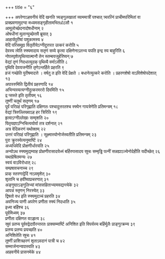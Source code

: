 +++
title = "६"

+++
अपरेणाऽहवनीयं वेदिं खनति त्र्यङ्गुलखातां व्याममात्रीं पश्चात् त्र्यरत्निं प्राचीमपरिमितां वा प्राक्प्रवणामुदग्वा मध्यमसङ्गृहीतामभितॐऽसौ १  
 आमूलोच्छेदनादोषधीनाम् २  
ओषधीनां मूलान्युच्छेत्तवै ब्रूयात् ३  
आहार्यपुरीषां पशुकामस्य ४  
वेदिं परिसमूह्य वितृतीयेऽग्नीदुत्तरत उत्करं करोति ५  
देवस्य त्वेति स्फ्यमादाय सतृणं सव्ये कृत्वा दक्षिणेनाऽलभ्य यपति इन्द्र स्य बाहुरिति ६  
नोपस्पृशेत्पृथिव्यात्मानौ तेन स्तम्बयजुर्हरिष्यन् ७  
वेद्यां तृणं निदधात्युदक् पृथिव्यै वर्माऽसीति ८  
पृथिवि देवयजनीति तृणेऽन्तर्हिते प्रहरति ९  
व्रजं गच्छेति पुरीषमादत्ते । वर्षतु त इति वेदिं प्रेक्षते । बधानेत्युत्करे करोति । प्रहरणशेषो वाऽविशेषोपदेशात् १३  
अपाररुमिति द्वितीयं प्रहरणादि १४  
अभिन्यस्यत्यग्नीदुत्करमररो दिवमिति १५  
द्र प्सस्ते इति तृतीयम् १६  
तूष्णीं चतुर्थं सतृणम् १७  
पूर्वं परिग्रहं परिगृह्णाति दक्षिणतः पश्चादुत्तरतश्च स्फ्येन गायत्रेणेति प्रतिमन्त्रम् १८  
वेद्यां त्रिरुल्लिख्याऽह हर त्रिरिति १९  
हृत्वाऽग्नील्लेखाः सम्मृशति २०  
पितृयज्ञाऽग्निचित्ययोर्वा तत्र दर्शनात् २१  
अत्र वेदिकरणं यथोक्तम् २२  
उत्तरं परिग्रहं परिगृह्णाति । सूक्ष्मास्योनोर्जस्वतीति प्रतिमन्त्रम् २३  
पुरा क्रूरस्येत्यनुमार्ष्टि २४  
अध्यधिवेदि प्रोक्षणीर्धारयति २५  
अन्योऽथ स्फ्यमुद्यम्याह प्रोक्षणीरासादयेध्मं बर्हिरुपसादय स्रुचः सम्मृड्ढि पत्नीं सन्नह्याऽज्येनोदेहीति यदीच्छेत् २६  
यथाप्रेषितमन्यः २७  
स्वयं वाऽविरोधात् २८  
सम्प्रषावचनाच्च २९  
प्राक् स्तरणाद्वेदिं नाऽवमृशेत् ३०  
शृतानि च हवींष्याप्रचरणात् ३१  
अङ्गुष्ठाऽङ्गुलिभ्यां मांससहिताभ्यामवद्यन्त्येके ३२  
आपन्नं स्तृणन् निरस्येत् ३३  
द्विषतो वध इति स्फ्यमुदञ्चं प्रहरति ३४  
अवनिज्य पाणी अपरेण प्रणीता स्फ्यं निदधाति ३५  
इध्मा बर्हिश्च ३६  
पूर्वमिध्मम् ३७  
प्रणीता दक्षिणत वाऽहृत्य ३८  
स्रुवं प्रतप्य पूर्ववद्वेदाग्रैरन्तरतः प्राक्सम्मार्ष्टि अनिशित इति विपर्यस्य बर्हिर्मूलैः प्राङ्गुत्क्रम्य ३९  
प्रतप्य प्रतप्य प्रयच्छति ४०  
अनिशितेति स्रुचः ४१  
तूष्णीं प्राशित्रहरणं शृताऽवदानं पात्री च ४२  
सम्मार्जनान्यपास्यति ४३  
आहवनीये प्रासनमेके ४४  
